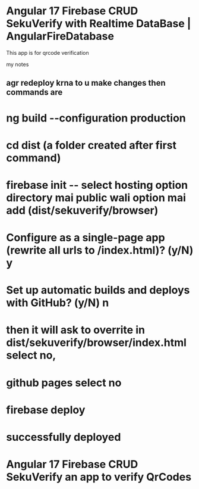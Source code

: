 # Angular 17 Firebase CRUD SekuVerify with Realtime DataBase | AngularFireDatabase
This app is for qrcode verification

my notes
## agr redeploy krna to u make changes then commands are 
# ng build --configuration production
# cd dist (a folder created after first command)
# firebase init -- select hosting option directory mai public wali option mai add (dist/sekuverify/browser) 
# Configure as a single-page app (rewrite all urls to /index.html)? (y/N) y
# Set up automatic builds and deploys with GitHub? (y/N) n
# then it will ask to overrite in dist/sekuverify/browser/index.html select no,
# github pages select no 
# firebase deploy
# successfully deployed
# Angular 17 Firebase CRUD SekuVerify an app to verify QrCodes
